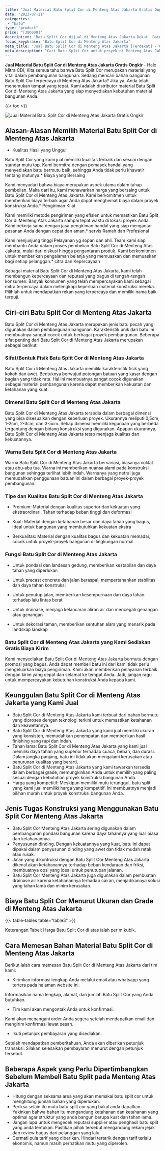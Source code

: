 ```yaml
---
title: "Jual Material Batu Split Cor di Menteng Atas Jakarta Gratis Ongkir"
date: "2023-07-21"
categories:
 - "batu"
type: "product"
price: "[280000]"
description: "Batu Split Cor dijual di Menteng Atas Jakarta Dekat. Batu Split Cor ini sering dipakai dalam proyek konstruksi sebagai campuran beton yang berkualitas dan tahan lama. Kontak kami untuk mendapatkan informasi lebih lanjut."
focus_keyphrase: "Batu Split Cor di Menteng Atas Jakarta"
meta_title: "Jual Batu Split Cor di Menteng Atas Jakarta [Terdekat] - CDI"
meta_description: "Cari Batu Split Cor untuk proyek di Menteng Atas Jakarta? Kami menyediakan Batu Split Cor berkualitas untuk material cor beton. Segera dapatkan penawaran terbaik."
---
```


**Jual Material Batu Split Cor di Menteng Atas Jakarta Gratis Ongkir** - Halo Mitra CDI, Kita semua tahu bahwa Batu Split Cor merupakan material  yang vital dalam pembangunan bangunan. Sedang mencari bahan bangunan Batu Split Cor terpercaya di Menteng Atas Jakarta? Jika ya, Anda telah menemukan tempat yang tepat. Kami adalah distributor material Batu Split Cor di Menteng Atas Jakarta yang siap menyediakan kebutuhan material bangunan Anda.

{{< toc >}}

![Jual Material Batu Split Cor di Menteng Atas Jakarta Gratis Ongkir](/images/batu/batu-split-08.jpg)

## Alasan-Alasan Memilih Material Batu Split Cor di Menteng Atas Jakarta

*   Kualitas Hasil yang Unggul

Batu Split Cor yang kami jual memiliki kualitas terbaik dan sesuai dengan standar mutu top. Kami bermitra dengan pemasok handal yang menyediakan batu bermutu baik, sehingga Anda tidak perlu khawatir tentang mutunya.*   Biaya yang Bersaing

Kami menyadari bahwa biaya merupakan aspek utama dalam tahap pembelian. Maka dari itu, kami menawarkan harga yang bersaing untuk Batu Split Cor di Menteng Atas Jakarta. Kami berkomitmen untuk memberikan biaya terbaik agar Anda dapat menghemat biaya dalam proyek konstruksi Anda.*   Pengiriman Kilat

Kami memiliki metode pengiriman yang efisien untuk memastikan Batu Split Cor di Menteng Atas Jakarta sampai tepat waktu di lokasi proyek Anda. Kami bekerja sama dengan jasa pengiriman handal yang siap mengantar pesanan Anda dengan cepat dan aman.*   servis Ramah dan Profesional

Kami menjunjung tinggi Pelayanan yg sopan dan ahli. Team kami siap membantu Anda dalam proses pembelian Batu Split Cor di Menteng Atas Jakarta, mulai dari diskusi hingga pengantaran produk. Kami berkomitmen untuk memberikan pengalaman belanja yang memuaskan dan memuaskan bagi setiap pelanggan.*   citra dan Kepercayaan

Sebagai material Batu Split Cor di Menteng Atas Jakarta, kami telah membangun kepercayaan dan reputasi yang bagus di tengah-tengah konsumen. Banyak konsumen yang telah mempercayakan kami sebagai mitra terpercaya dalam melengkapi keperluan material konstruksi mereka. Pilihlah untuk mendapatkan rekan yang terpercaya dan memiliki nama baik terpuji. 

## Ciri-ciri Batu Split Cor di Menteng Atas Jakarta

Batu Split Cor di Menteng Atas Jakarta merupakan jenis batu pecah yang digunakan dalam pembangunan bangunan. Karakteristik unik dari batu ini membuatnya sangat cocok untuk berbagai proyek pembangunan. Beberapa sifat penting dari Batu Split Cor di Menteng Atas Jakarta merupakan sebagai berikut:

### Sifat/Bentuk Fisik Batu Split Cor di Menteng Atas Jakarta

Batu Split Cor di Menteng Atas Jakarta memiliki karakteristik fisik yang kokoh dan awet. Bentuknya berwujud potongan batuan yang kasar dengan bagian yang tidak rata. Hal ini membuatnya sangat cocok digunakan sebagai material pembangunan karena dapat memberikan kekuatan dan ketahanan yang kuat.

### Dimensi Batu Split Cor di Menteng Atas Jakarta

Batu Split Cor di Menteng Atas Jakarta tersedia dalam berbagai dimensi yang bisa disesuaikan dengan keperluan proyek. Ukurannya meliputi 0,5cm, 1-2cm, 2-3cm, dan 3-5cm. Setiap dimensi memiliki kegunaan yang berbeda tergantung dengan bidang konstruksi yang digunakan. Apapun ukurannya, Batu Split Cor di Menteng Atas Jakarta tetap menjaga kualitas dan kekuatannya.

### Warna Batu Split Cor di Menteng Atas Jakarta

Warna Batu Split Cor di Menteng Atas Jakarta bervariasi, biasanya coklat atau abu-abu tua. Warna ini memberikan nuansa alami pada konstruksi bangunan sehingga terlihat lebih indah. Warnanya yang netral juga memudahkan penggunaan batuan ini dalam berbagai proyek-proyek pembangunan.

### Tipe dan Kualitas Batu Split Cor di Menteng Atas Jakarta

*   Premium: Material dengan kualitas superior dan kekuatan yang ekstraordinari. Tahan terhadap beban tinggi dan deformasi

*   Kuat: Material dengan ketahanan besar dan daya tahan yang bagus, ideal untuk bangunan yang membutuhkan kekuatan ekstra

*   Berkualitas: Material dengan kualitas bagus dan kekuatan memadai, cocok untuk proyek-proyek bangunan di lingkungan normal

### Fungsi Batu Split Cor di Menteng Atas Jakarta

*   Untuk pondasi dan landasan gedung, memberikan kestabilan dan daya tahan yang diperlukan

*   Untuk precast concrete dan jalan beraspal, mempertahankan stabilitas dan daya tahan konstruksi

*   Untuk penutup jalan, memberikan kesempurnaan dan daya tahan terhadap lalu lintas berat

*   Untuk drainase, menjaga kelancaran aliran air dan mencegah genangan atau genangan

*   Untuk dekorasi taman, memberikan sentuhan alam yang menarik pada landskap lanskap

### Batu Split Cor di Menteng Atas Jakarta yang Kami Sediakan Gratis Biaya Kirim

Kami menyediakan Batu Split Cor di Menteng Atas Jakarta bermutu dengan promosi yang bagus. Anda dapat membeli batu ini dari kami tidak perlu mengeluarkan biaya pengiriman. Kami akan memberikan pelayanan terbaik dengan kirim yang cepat dan selamat ke tempat Anda. Jadi, jangan ragu untuk mempercayakan kebutuhan konstruksi Anda kepada kami.

## Keunggulan Batu Split Cor di Menteng Atas Jakarta yang Kami Jual

*   Batu Split Cor di Menteng Atas Jakarta kami terbuat dari bahan bermutu yang diproses dengan teknologi terkini untuk memastikan ketahanan dan keawetannya.
*   Batu Split Cor di Menteng Atas Jakarta yang kami jual memiliki ukuran yang konsisten, memudahkan penempatan dan memberikan hasil finishing yang rapi dan indah.
*   Tahan lama: Batu Split Cor di Menteng Atas Jakarta yang kami jual memiliki daya tahan yang superior terhadap cuaca, beban, dan durasi. Dalam jangka panjang, batu ini tidak akan mengalami kerusakan atau penurunan kualitas yang berarti.
*   Batu Split Cor di Menteng Atas Jakarta yang kami tawarkan tersedia dalam berbagai grade, memungkinkan Anda untuk memilih yang paling sesuai dengan kebutuhan proyek konstruksi bangunan Anda.
*   Harga yang kompetitif: Meskipun memiliki mutu terunggul, batu split yang kami jual memiliki harga yang kompetitif. Ini membuatnya menjadi pilihan murah untuk proyek konstruksi bangunan Anda.

## Jenis Tugas Konstruksi yang Menggunakan Batu Split Cor Menteng Atas Jakarta

*   Batu Split Cor Menteng Atas Jakarta sering digunakan dalam pembangunan pondasi bangunan karena daya tahannya yang luar biasa dan ketahanannya.
*   Penyusunan dinding. Dengan kekuatannya yang kuat, batu ini dapat dipakai dalam penyusunan dinding yang awet dan tidak mudah retak atau rusak.
*   Jalan yang dikontruksi dengan Batu Split Cor Menteng Atas Jakarta dikenal akan ketahanannya terhadap beban kendaraan dan friksi, membuatnya opsi yang ideal untuk penutupan jalanan.
*   Batu Split Cor Menteng Atas Jakarta juga digunakan dalam pembuatan drainase air karena ketahanannya terhadap cairan, menjadikannya solusi yang tahan lama dan minim kerusakan.

## Biaya Batu Split Cor Menurut Ukuran dan Grade di Menteng Atas Jakarta

{{< table-tables table="table3" >}}

Keterangan Tabel: Harga Batu Split Cor di atas ialah per m kubik.

## Cara Memesan Bahan Material Batu Split Cor di Menteng Atas Jakarta

Berikut ialah cara memesan Batu Split Cor di Menteng Atas Jakarta dari tim kami:

*   Kirimkan informasi lengkap Anda melalui email atau whatsapp yang tertera pada halaman website ini.

Informasikan nama lengkap, alamat, dan jumlah Batu Split Cor yang Anda butuhkan.
*   Tim kami akan mengontak Anda untuk konfirmasi.

Kami akan menangani order Anda segera setelah mendapatkan email dan mengirim konfirmasi lewat pesan.
*   Ikuti petunjuk pembayaran yang disediakan.

Setelah mendapatkan pemberitahuan, Anda akan diberikan petunjuk transaksi. Silakan selesaikan pembayaran menurut dengan petunjuk tersebut.

## Beberapa Aspek yang Perlu Dipertimbangkan Sebelum Membeli Batu Split pada Menteng Atas Jakarta

*   Hitung dengan seksama area yang akan memakai batu split cor untuk menghitung jumlah bahan yang diperlukan.
*   Periksa selain itu mutu batu split cor yang bakal anda dapatkan. Yakinkan bahwa bahan itu mengandung ketahanan dan ketahanan yang optimal agar struktur yang anda bangun berupa kuat dan tahan lama.
*   Jangan lupa untuk mengecek reputasi supplier atau penghasil batu split yang anda tentukan. Pastikan pihak tersebut mengandung rekam jejak dan review bagus dari pelanggan yang lalu.
*   Cermati pula tarif yang diberikan. Hindari tertarik dengan tarif terlalu ekonomis, namun masih perhatikan mutu yang diperoleh.